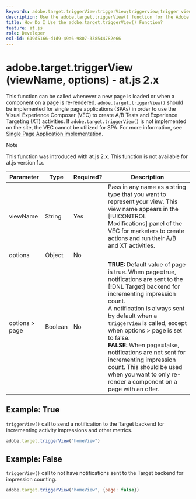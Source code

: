 ```yaml
---
keywords: adobe.target.triggerView;triggerView;triggerview;trigger view;at.js;functions;function;viewName;viewname;view name
description: Use the adobe.target.triggerView() function for the Adobe [!DNL Target] at.js JavaScript library for use in Single Page Applications (SPAs). (at.js 2.x)
title: How Do I Use the adobe.target.triggerView() Function?
feature: at.js
role: Developer
exl-id: 619d5166-d1d9-49a6-9807-338544782e66
---
```

# adobe.target.triggerView (viewName, options) - at.js 2.x

This function can be called whenever a new page is loaded or when a component on a page is re-rendered. `adobe.target.triggerView()` should be implemented for single page applications (SPAs) in order to use the Visual Experience Composer (VEC) to create A/B Tests and Experience Targeting (XT) activities. If `adobe.target.triggerView()` is not implemented on the site, the VEC cannot be utilized for SPA. For more information, see [Single Page Application implementation](/help/c-implementing-target/c-implementing-target-for-client-side-web/how-to-deployatjs/target-atjs-single-page-application.md).

>[!NOTE]
>
>This function was introduced with at.js 2.x. This function is not available for at.js version 1.*x*.

|Parameter|Type|Required?|Description|
| --- | --- | --- | --- |
|viewName|String|Yes|Pass in any name as a string type that you want to represent your view. This view name appears in the [!UICONTROL Modifications] panel of the VEC for marketers to create actions and run their A/B and XT activities.|
|options|Object|No||
|options > page|Boolean|No|**TRUE:** Default value of page is true. When page=true, notifications are sent to the [!DNL Target] backend for incrementing impression count.<br>A notification is always sent by default when a `triggerView` is called, except when options > page is set to false.<br>**FALSE:** When page=false, notifications are not sent for incrementing impression count. This should be used when you want to only re-render a component on a page with an offer.|

## Example: True

`triggerView()` call to send a notification to the Target backend for incrementing activity impressions and other metrics.

```javascript
adobe.target.triggerView("homeView")
```

## Example: False

`triggerView()` call to not have notifications sent to the Target backend for impression counting.

```javascript
adobe.target.triggerView("homeView", {page: false})
```
